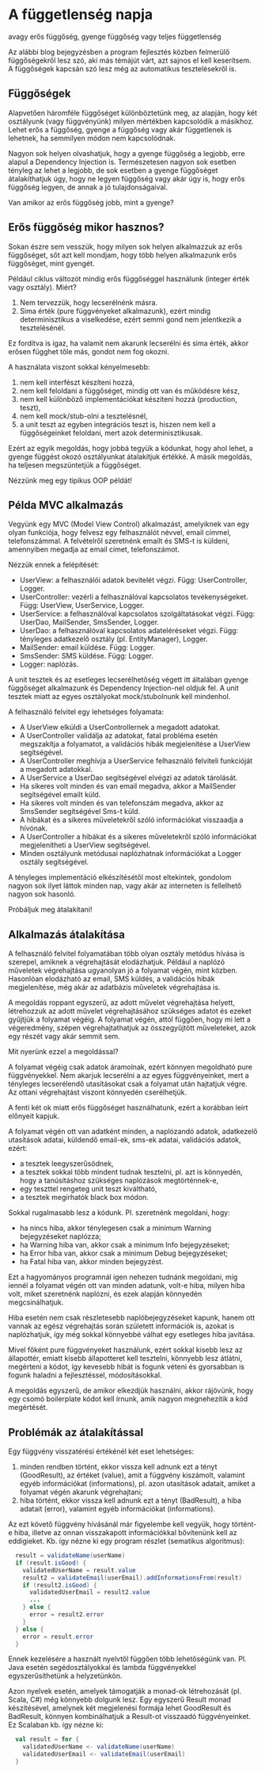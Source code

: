 # A függetlenség napja

avagy erős függőség, gyenge függőség vagy teljes függetlenség

Az alábbi blog bejegyzésben a program fejlesztés közben felmerülő függőségekről lesz szó,
aki más témájút várt, azt sajnos el kell keserítsem. A függőségek kapcsán szó lesz még az automatikus tesztelésekről is.

## Függőségek

Alapvetően háromféle függőséget különböztetünk meg, az alapján, hogy két osztályunk (vagy függvényünk) milyen mértékben kapcsolódik a másikhoz. Lehet erős a függőség, gyenge a függőség vagy akár függetlenek is lehetnek, ha semmilyen módon nem kapcsolódnak.

Nagyon sok helyen olvashatjuk, hogy a gyenge függőség a legjobb, erre alapul a Dependency Injection is. Természetesen nagyon sok esetben tényleg az lehet a legjobb, de sok esetben a gyenge függőséget átalakíthatjuk úgy, hogy ne legyen függőség vagy akár úgy is, hogy erős függőség legyen, de annak a jó tulajdonságaival.

Van amikor az erős függőség jobb, mint a gyenge?

## Erős függőség mikor hasznos?

Sokan észre sem vesszük, hogy milyen sok helyen alkalmazzuk az erős függőséget, sőt azt kell mondjam, hogy több helyen alkalmazunk erős függőséget, mint gyengét.

Például ciklus változót mindig erős függőséggel használunk (integer érték vagy osztály).
Miért?

1. Nem tervezzük, hogy lecserélnénk másra.
2. Sima érték (pure függvényeket alkalmazunk), ezért mindig determinisztikus a viselkedése, ezért semmi gond nem jelentkezik a tesztelésénél.

Ez fordítva is igaz, ha valamit nem akarunk lecserélni és sima érték, akkor erősen függhet tőle más, gondot nem fog okozni.

A használata viszont sokkal kényelmesebb:

1. nem kell interfészt készíteni hozzá,
2. nem kell feloldani a függőséget, mindig ott van és működésre kész,
3. nem kell különböző implementációkat készíteni hozzá (production, teszt),
4. nem kell mock/stub-olni a tesztelésnél,
5. a unit teszt az egyben integrációs teszt is, hiszen nem kell a függőségeinket feloldani, mert azok determinisztikusak.

Ezért az egyik megoldás, hogy jobbá tegyük a kódunkat, hogy ahol lehet, a gyenge függést okozó osztályunkat átalakítjuk értékké.
A másik megoldás, ha teljesen megszüntetjük a függőséget.

Nézzünk meg egy tipikus OOP példát!


## Példa MVC alkalmazás

Vegyünk egy MVC (Model View Control) alkalmazást, amelyiknek van egy olyan funkciója, hogy felvesz egy felhasználót névvel, email címmel, telefonszámmal. A felvételről szeretnénk emailt és SMS-t is küldeni, amennyiben megadja az email címet, telefonszámot.

Nézzük ennek a felépítését:

* UserView: a felhasználói adatok bevitelét végzi. Függ: UserController, Logger.
* UserController: vezérli a felhasználóval kapcsolatos tevékenységeket. Függ: UserView, UserService, Logger.
* UserService: a felhasználóval kapcsolatos szolgáltatásokat végzi. Függ: UserDao, MailSender, SmsSender, Logger.
* UserDao: a felhasználóval kapcsolatos adateléréseket végzi. Függ: tényleges adatkezelő osztály (pl. EntityManager), Logger.
* MailSender: email küldése. Függ: Logger.
* SmsSender: SMS küldése. Függ: Logger.
* Logger: naplózás.

A unit tesztek és az esetleges lecserélhetőség végett itt általában gyenge függőséget alkalmazunk és Dependency Injection-nel oldjuk fel. A unit tesztek miatt az egyes osztályokat mock/stubolnunk kell mindenhol.

A felhasználó felvitel egy lehetséges folyamata:

* A UserView elküldi a UserControllernek a megadott adatokat.
* A UserController validálja az adatokat, fatal probléma esetén megszakítja a folyamatot, a validációs hibák megjelenítése a UserView segítségével.
* A UserController meghívja a UserService felhasználó felviteli funkcióját a megadott adatokkal.
* A UserService a UserDao segítségével elvégzi az adatok tárolását.
* Ha sikeres volt minden és van email megadva, akkor a MailSender segítségével emailt küld.
* Ha sikeres volt minden és van telefonszám megadva, akkor az SmsSender segítségével Sms-t küld.
* A hibákat és a sikeres műveletekről szóló információkat visszaadja a hívónak.
* A UserController a hibákat és a sikeres műveletekről szóló információkat megjelenítheti a UserView segítségével.
* Minden osztályunk metódusai naplózhatnak információkat a Logger osztály segítségével.

A tényleges implementáció elkészítésétől most eltekintek, gondolom nagyon sok ilyet láttok minden nap, vagy akár az interneten is fellelhető nagyon sok hasonló.

Próbáljuk meg átalakítani!

## Alkalmazás átalakítása

A felhasználó felvitel folyamatában több olyan osztály metódus hívása is szerepel, amiknek a végrehajtását elodázhatjuk. Például a naplózó műveletek végrehajtása ugyanolyan jó a folyamat végén, mint közben. Hasonlóan elodázható az email, SMS küldés, a validációs hibák megjelenítése, még akár az adatbázis műveletek végrehajtása is.

A megoldás roppant egyszerű, az adott művelet végrehajtása helyett, létrehozzuk az adott művelet végrehajtásához szükséges adatot és ezeket gyűjtjük a folyamat végéig. A folyamat végén, attól függően, hogy mi lett a végeredmény, szépen végrehajtathatjuk az összegyűjtött műveleteket, azok egy részét vagy akár semmit sem.

Mit nyerünk ezzel a megoldással?

A folyamat végéig csak adatok áramolnak, ezért könnyen megoldható pure függvényekkel.
Nem akarjuk lecserélni a az egyes függvényeinket, mert a tényleges lecserélendő utasításokat csak a folyamat után hajtatjuk végre. Az ottani végrehajtást viszont könnyedén cserélhetjük.

A fenti két ok miatt erős függőséget használhatunk, ezért a korábban leírt előnyeit kapjuk.

A folyamat végén ott van adatként minden, a naplózandó adatok, adatkezelő utasítások adatai, küldendő email-ek, sms-ek adatai, validációs adatok, ezért:

* a tesztek leegyszerűsödnek,
* a tesztek sokkal több mindent tudnak tesztelni, pl. azt is könnyedén, hogy a tanúsításhoz szükséges naplózások megtörténnek-e,
* egy teszttel rengeteg unit teszt kiváltható,
* a tesztek megírhatók black box módon.

Sokkal rugalmasabb lesz a kódunk. Pl. szeretnénk megoldani, hogy:

- ha nincs hiba, akkor ténylegesen csak a minimum Warning bejegyzéseket naplózza;
- ha Warning hiba van, akkor csak a minimum Info bejegyzéseket;
- ha Error hiba van, akkor csak a minimum Debug bejegyzéseket;
- ha Fatal hiba van, akkor minden bejegyzést.

Ezt a hagyományos programnál igen nehezen tudnánk megoldani, míg iennél a folyamat végén ott van minden adatunk, volt-e hiba, milyen hiba volt, miket szeretnénk naplózni, és ezek alapján könnyedén megcsinálhatjuk.

Hiba esetén nem csak részletesebb naplóbejegyzéseket kapunk, hanem ott vannak az egész végrehajtás során született információk is, azokat is naplózhatjuk, így még sokkal könnyebbé válhat egy esetleges hiba javítása.

Mivel főként pure függvényeket használunk, ezért sokkal kisebb lesz az állapottér, emiatt kisebb állapotteret kell tesztelni, könnyebb lesz átlátni, megérteni a kódot, így kevesebb hibát is fogunk véteni és gyorsabban is fogunk haladni a fejlesztéssel, módosításokkal.

A megoldás egyszerű, de amikor elkezdjük használni, akkor rájövünk, hogy egy csomó boilerplate kódot kell írnunk, amik nagyon megnehezítik a kód megértését.

## Problémák az átalakítással

Egy függvény visszatérési értékénél két eset lehetséges:

1. minden rendben történt, ekkor vissza kell adnunk ezt a tényt (GoodResult), az értéket (value), amit a függvény kiszámolt, valamint egyéb információkat (informations), pl. azon utasítások adatait, amiket a folyamat végén akarunk végrehajtani;
2. hiba történt, ekkor vissza kell adnunk ezt a tényt (BadResult), a hiba adatait (error), valamint egyéb információkat (informations).

Az ezt követő függvény hívásánál már figyelembe kell vegyük, hogy történt-e hiba, illetve az onnan visszakapott információkkal bővítenünk kell az eddigieket.
Kb. így nézne ki egy program részlet (sematikus algoritmus):

``` java
  result = validateName(userName)
  if (result.isGood) {
    validatedUserName = result.value
    result2 = validateEmail(userEmail).addInformationsFrom(result)
    if (result2.isGood) {
      validatedUserEmail = result2.value
      ...
    } else {
      error = result2.error
    }
  } else {
    error = result.error
  }
```

Ennek kezelésére a használt nyelvtől függően több lehetőségünk van. Pl. Java esetén segédosztályokkal és lambda függvényekkel egyszerűsíthetünk a helyzetünkön.

Azon nyelvek esetén, amelyek támogatják a monad-ok létrehozását (pl. Scala, C#) még könnyebb dolgunk lesz.
Egy egyszerű Result monad készítésével, amelynek két megjelenési formája lehet GoodResult és BadResult, könnyen kombinálhatjuk a Result-ot visszaadó függvényeinket.
Ez Scalaban kb. így nézne ki:

``` scala
  val result = for {
    validatedUserName <- validateName(userName)
    validatedUserEmail <- validateEmail(userEmail)
  }
```
